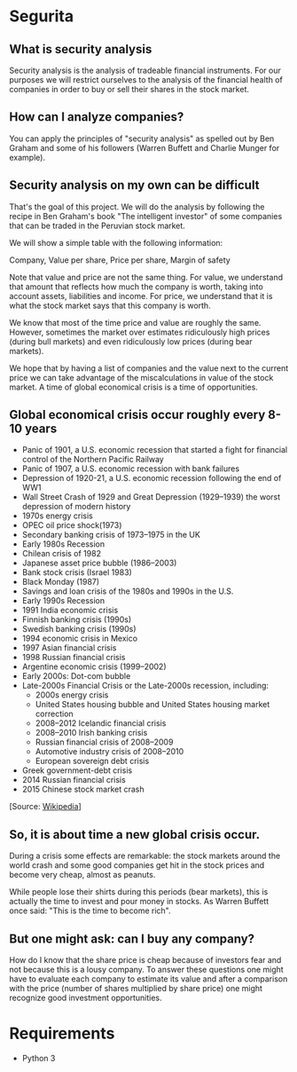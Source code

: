 # Segurita

## What is security analysis
Security analysis is the analysis of tradeable financial instruments. For our
purposes we will restrict ourselves to the analysis of the financial health of
companies in order to buy or sell their shares in the stock market.

## How can I analyze companies?
You can apply the principles of "security analysis" as spelled out by Ben Graham
and some of his followers (Warren Buffett and Charlie Munger for example).

## Security analysis on my own can be difficult
That's the goal of this project. We will do the analysis by following the recipe
in Ben Graham's book "The intelligent investor" of some companies that can be
traded in the Peruvian stock market.

We will show a simple table with the following information:

Company, Value per share, Price per share, Margin of safety

Note that value and price are not the same thing. For value, we understand that
amount that reflects how much the company is worth, taking into account assets,
liabilities and income.
For price, we understand that it is what the stock market says that this company
is worth.

We know that most of the time price and value are roughly the same. However,
sometimes the market over estimates ridiculously high prices (during bull markets)
and even ridiculously low prices (during bear markets).

We hope that by having a list of companies and the value next to the current price
we can take advantage of the miscalculations in value of the stock market. A time
of global economical crisis is a time of opportunities.

## Global economical crisis occur roughly every 8-10 years

* Panic of 1901, a U.S. economic recession that started a fight for financial control of the Northern Pacific Railway
* Panic of 1907, a U.S. economic recession with bank failures
* Depression of 1920-21, a U.S. economic recession following the end of WW1
* Wall Street Crash of 1929 and Great Depression (1929–1939) the worst depression of modern history
* 1970s energy crisis
* OPEC oil price shock(1973)
* Secondary banking crisis of 1973–1975 in the UK
* Early 1980s Recession
* Chilean crisis of 1982
* Japanese asset price bubble (1986–2003)
* Bank stock crisis (Israel 1983)
* Black Monday (1987)
* Savings and loan crisis of the 1980s and 1990s in the U.S.
* Early 1990s Recession
* 1991 India economic crisis
* Finnish banking crisis (1990s)
* Swedish banking crisis (1990s)
* 1994 economic crisis in Mexico
* 1997 Asian financial crisis
* 1998 Russian financial crisis
* Argentine economic crisis (1999–2002)
* Early 2000s: Dot-com bubble
* Late-2000s Financial Crisis or the Late-2000s recession, including:
    * 2000s energy crisis
    * United States housing bubble and United States housing market correction
    * 2008–2012 Icelandic financial crisis
    * 2008–2010 Irish banking crisis
    * Russian financial crisis of 2008–2009
    * Automotive industry crisis of 2008–2010
    * European sovereign debt crisis
* Greek government-debt crisis
* 2014 Russian financial crisis
* 2015 Chinese stock market crash

[Source: [Wikipedia](https://en.wikipedia.org/wiki/List_of_economic_crises#20th_century)]

## So, it is about time a new global crisis occur.
During a crisis some effects are
remarkable: the stock markets around the world crash and some good companies get
hit in the stock prices and become very cheap, almost as peanuts.

While people lose their shirts during this periods (bear markets), this is actually
the time to invest and pour money in stocks. As Warren Buffett once said: "This
is the time to become rich".

## But one might ask: can I buy any company?
How do I know that the share price is
cheap because of investors fear and not because this is a lousy company.
To answer these questions one might have to evaluate each company to estimate its
value and after a comparison with the price (number of shares multiplied by share price)
one might recognize good investment opportunities.

# Requirements
* Python 3
